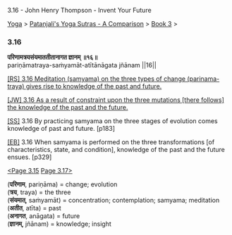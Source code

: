 3.16 - John Henry Thompson - Invent Your Future   
    

[Yoga](../../../yoga.md)‎ > ‎[Patanjali's Yoga Sutras - A Comparison](../../patanjani.md)‎ > ‎[Book 3](../book-3.md)‎ > ‎

### 3.16

**परिणामत्रयसंयमाततीतानागत ज्ञानम् ॥१६॥**  
pariṇāmatraya-saṁyamāt-atītānāgata jñānam ||16||  
  
  
[\[RS\] 3.16 Meditation (samyama) on the three types of change (parinama-traya) gives rise to knowledge of the past and future.](http://www.ashtangayoga.info/philosophy/yoga-sutra-patanjali/chapter-3/item/parinamatraya-sanyamat-atitanagata-jnanam/)  
  
[\[JW\] 3.16 As a result of constraint upon the three mutations \[there follows\] the knowledge of the past and the future.](http://books.google.com/books?id=YzFImjtOxUwC&pg=PA232&ci=146%2C987%2C765%2C53&source=bookclip)  
  
[\[SS\]](http://www.amazon.com/Yoga-Sutras-Patanjali-Commentary-Satchidananda/dp/0932040381) 3.16 By practicing samyama on the three stages of evolution comes knowledge of past and future. \[p183\]  
  
[\[EB\]](http://www.amazon.com/Yoga-Sutras-Patanjali-Translation-Commentary/dp/0865477361/ref=sr_1_1?ie=UTF8&s=books&qid=1250508322&sr=1-1) 3.16 When samyama is performed on the three transformations \[of characteristics, state, and condition\], knowledge of the past and the future ensues. \[p329\]  
  
  
[<Page 3.15](315.md)  [Page 3.17>](317.md)  
  

(**परिणाम**, pariṇāma) = change; evolution  
(**त्रय**, traya) = the three  
(**संयमात्**, saṁyamāt) = concentration; contemplation; samyama; meditation  
(**अतीत**, atīta) = past  
(**अनागत**, anāgata) = future  
(**ज्ञानम्**, jñānam) = knowledge; insight

